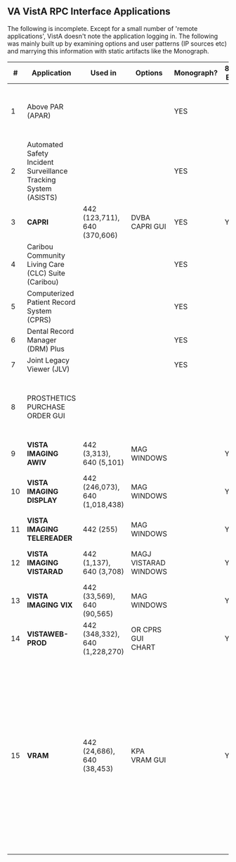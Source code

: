## VA VistA RPC Interface Applications
    
The following is incomplete. Except for a small number of 'remote applications', VistA doesn't note the application logging in. The following was mainly built up by examining options and user patterns (IP sources etc) and marrying this information with static artifacts like the Monograph. 
    
\# | Application | Used in | Options | Monograph? | 8994.5 Entry? | Note
--- | --- | --- | --- | --- | --- | ---
1 | Above PAR (APAR) | &nbsp; | &nbsp; | YES | &nbsp; | The option _DSIY ABOVE PAR_ belongs to __Above PAR (APAR)__ by the [TRM](https://www.oit.va.gov/Services/TRM/ToolPage.aspx?tid=7725)
2 | Automated Safety Incident Surveillance Tracking System (ASISTS) | &nbsp; | &nbsp; | YES | &nbsp; | The option _OOP GUI EMPLOYEE_ is from __ASISTS__ which is being decommissioned in Jan 2019
3 | __CAPRI__ | 442 (123,711), 640 (370,606) | DVBA CAPRI GUI | YES | YES | &nbsp;
4 | Caribou Community Living Care (CLC) Suite (Caribou) | &nbsp; | &nbsp; | YES | &nbsp; | &nbsp;
5 | Computerized Patient Record System (CPRS) | &nbsp; | &nbsp; | YES | &nbsp; | &nbsp;
6 | Dental Record Manager (DRM) Plus | &nbsp; | &nbsp; | YES | &nbsp; | &nbsp;
7 | Joint Legacy Viewer (JLV) | &nbsp; | &nbsp; | YES | &nbsp; | &nbsp;
8 | PROSTHETICS PURCHASE ORDER GUI | &nbsp; | &nbsp; | &nbsp; | &nbsp; | _RMPR PURCHASE ORDER GUI_ is an option of this app - is this 'APAT' in the monograph?
9 | __VISTA IMAGING AWIV__ | 442 (3,313), 640 (5,101) | MAG WINDOWS | &nbsp; | YES | &nbsp;
10 | __VISTA IMAGING DISPLAY__ | 442 (246,073), 640 (1,018,438) | MAG WINDOWS | &nbsp; | YES | in monograph (as are other imaging apps) as 'VistA Imaging System'
11 | __VISTA IMAGING TELEREADER__ | 442 (255) | MAG WINDOWS | &nbsp; | YES | &nbsp;
12 | __VISTA IMAGING VISTARAD__ | 442 (1,137), 640 (3,708) | MAGJ VISTARAD WINDOWS | &nbsp; | YES | See  [to](https://www.va.gov/vdl/documents/clinical/vista_imaging_sys/imginstallgd_f.pdf) with _MAGJ VISTARAD WINDOWS_ as its key option
13 | __VISTA IMAGING VIX__ | 442 (33,569), 640 (90,565) | MAG WINDOWS | &nbsp; | YES | &nbsp;
14 | __VISTAWEB-PROD__ | 442 (348,332), 640 (1,228,270) | OR CPRS GUI CHART | &nbsp; | YES | &nbsp;
15 | __VRAM__ | 442 (24,686), 640 (38,453) | KPA VRAM GUI | &nbsp; | YES | __VistA Remote Access Management (VRAM) Graphical User Interface (GUI)__ according to this [patch](https://github.com/OSEHRA/VistA/blob/master/Packages/Kernel/Patches/XU_8.0_629/XU-8_SEQ-502_PAT-629.TXT). It has a 8995 application entry and seems to sync credentials from the VBA 'VistA' to a local VistA - check out the RPCs it allows. Note that half its users are stand alone while the rest use CAPRI and very few use CPRS.



